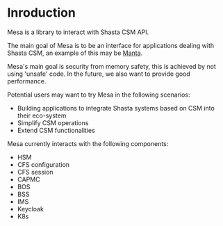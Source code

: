 # Inroduction

Mesa is a library to interact with Shasta CSM API.

The main goal of Mesa is to be an interface for applications dealing with Shasta CSM, an example of this may be [Manta](https://github.com/eth-cscs/manta). 

Mesa's main goal is security from memory safety, this is achieved by not using 'unsafe' code. In the future, we also want to provide good performance.

Potential users may want to try Mesa in the following scenarios:

 - Building applications to integrate Shasta systems based on CSM into their eco-system
 - Simplify CSM operations
 - Extend CSM functionalities

Mesa currently interacts with the following components:

 - HSM
 - CFS configuration
 - CFS session
 - CAPMC
 - BOS
 - BSS
 - IMS
 - Keycloak
 - K8s
